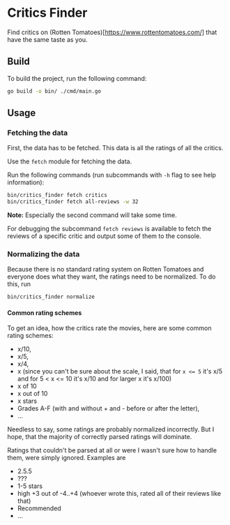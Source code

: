 # Critics Finder

Find critics on (Rotten Tomatoes)[https://www.rottentomatoes.com/] that have the same taste as you.

## Build

To build the project, run the following command:
```Bash
go build -o bin/ ./cmd/main.go
```

## Usage

### Fetching the data

First, the data has to be fetched. This data is all the ratings of all the critics.

Use the `fetch` module for fetching the data.

Run the following commands (run subcommands with `-h` flag to see help information):
```Bash
bin/critics_finder fetch critics
bin/critics_finder fetch all-reviews -w 32
```

**Note:** Especially the second command will take some time.

For debugging the subcommand `fetch reviews` is available to fetch the reviews of a specific critic and output some of them to the console.

### Normalizing the data

Because there is no standard rating system on Rotten Tomatoes and everyone does what they want, the ratings need to be normalized. To do this, run
```Bash
bin/critics_finder normalize
```

#### Common rating schemes

To get an idea, how the critics rate the movies, here are some common rating schemes:

- x/10,
- x/5,
- x/4,
- x (since you can't be sure about the scale, I said, that for `x <= 5` it's x/5 and for 5 < x <= 10 it's x/10 and for larger x it's x/100)
- x of 10
- x out of 10
- x stars
- Grades A-F (with and without + and - before or after the letter),
- ...

Needless to say, some ratings are probably normalized incorrectly. But I hope, that the majority of correctly parsed ratings will dominate.

Ratings that couldn't be parsed at all or were I wasn't sure how to handle them, were simply ignored. Examples are

- 2.5.5
- ???
- 1-5 stars
- high +3 out of -4..+4 (whoever wrote this, rated all of their reviews like that)
- Recommended
- ...